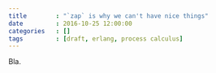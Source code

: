 ```yaml
---
title        : "`zap` is why we can't have nice things"
date         : 2016-10-25 12:00:00
categories   : []
tags         : [draft, erlang, process calculus]
---
```


Bla.
